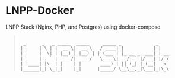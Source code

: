 # LNPP-Docker
LNPP Stack (Nginx, PHP, and Postgres) using docker-compose
> ```
>
>  _      _   _ _____  _____     _____ _             _    
> | |    | \ | |  __ \|  __ \   / ____| |           | |   
> | |    |  \| | |__) | |__) | | (___ | |_ __ _  ___| | __
> | |    | . ` |  ___/|  ___/   \___ \| __/ _` |/ __| |/ /
> | |____| |\  | |    | |       ____) | || (_| | (__|   < 
> |______|_| \_|_|    |_|      |_____/ \__\__,_|\___|_|\_\
>
> ```

